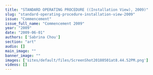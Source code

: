 ```yaml
---
title: "STANDARD OPERATING PROCEDURE ((Installation View), 2009)"
slug: "standard-operating-procedure-installation-view-2009"
issue: "Commencement"
issue_full_name: "Commencement 2009"
year: "2009"
date: "2009-06-01"
authors: ['Sabrina Chou']
section: "art"
audio: []
main_image: ""
banner_image: ""
images: ['sites/default/files/ScreenShot20180501at8.44.52PM.png']
videos: []
---
```

